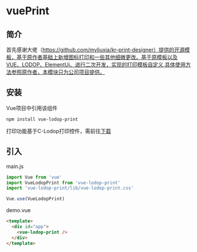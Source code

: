 # vuePrint
## 简介

  首先感谢大佬（https://github.com/myliuxia/kr-print-designer）提供的开源模板，基于原作者基础上新增图标打印和一些其他细微更改。基于原模板以及VUE、LODOP、ElementUi、进行二次开发，实现的打印模板自定义,具体使用方法参照原作者，本模块只为公司项目提供。

## 安装

Vue项目中引用该组件
```
npm install vue-lodop-print
```
打印功能基于C-Lodop打印控件，需前往[下载](http://www.lodop.net/download.html)

## 引入

main.js

```javascript
import Vue from 'vue'
import VueLodopPrint from 'vue-lodop-print'
import 'vue-lodop-print/lib/vue-lodop-print.css'

Vue.use(VueLodopPrint)
```

demo.vue

```html
<template>
  <div id="app">
    <vue-lodop-print />
  </div>
</template>
```
